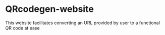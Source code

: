 # QRcodegen-website
This website facilitates converting an URL provided by user to a functional QR code at ease
